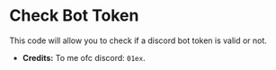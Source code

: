 # Check Bot Token
This code will allow you to check if a discord bot token is valid or not.

- **Credits:** To me ofc discord: ``01ex``.
